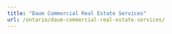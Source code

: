 ```yaml
---
title: "Daum Commercial Real Estate Services"
url: /ontario/daum-commercial-real-estate-services/
---
```

